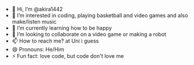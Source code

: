 - 👋 Hi, I’m @akira1442
- 👀 I’m interested in coding, playing basketball and video games and also make/listen music
- 🌱 I’m currently learning how to be happy
- 💞️ I’m looking to collaborate on a video game or making a robot
- 📫 How to reach me? at Uni i guess
- 😄 Pronouns: He/Him
- ⚡ Fun fact: love code, but code don't love me

<!---
akira1442/akira1442 is a ✨ special ✨ repository because its `README.md` (this file) appears on your GitHub profile.
You can click the Preview link to take a look at your changes.
--->
